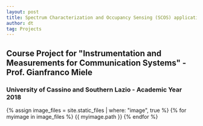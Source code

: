 ```yaml
---
layout: post
title: Spectrum Characterization and Occupancy Sensing (SCOS) application
author: dt
tag: Projects
---
```

## Course Project for "Instrumentation and Measurements for Communication Systems" - Prof. Gianfranco Miele
### University of Cassino and Southern Lazio - Academic Year 2018

{% assign image_files = site.static_files | where: "image", true %}
{% for myimage in image_files %}
  {{ myimage.path }}
{% endfor %}